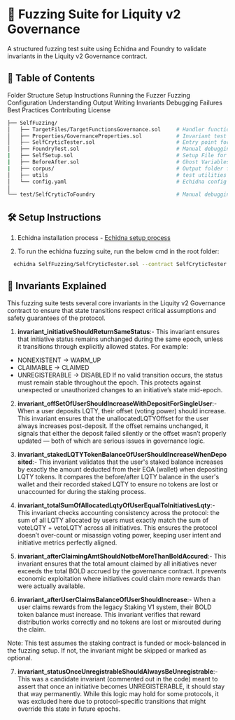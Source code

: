 # 📄 Fuzzing Suite for Liquity v2 Governance

A structured fuzzing test suite using Echidna and Foundry to validate invariants in the Liquity v2 Governance contract.

## 🧩 Table of Contents

Folder Structure
Setup Instructions
Running the Fuzzer
Fuzzing Configuration
Understanding Output
Writing Invariants
Debugging Failures
Best Practices
Contributing
License


``` bash
├── SelfFuzzing/
│   ├── TargetFiles/TargetFunctionsGovernance.sol     # Handler functions
│   ├── Properties/GovernanceProperties.sol           # Invariant test functions
│   ├── SelfCryticTester.sol                          # Entry point for Echidna
│   ├── FoundryTest.sol                               # Manual debugging via Foundry
|   ├── SelfSetup.sol                                 # Setup File for the project
|   ├── BeforeAfter.sol                               # Ghost Variables
|   ├── corpus/                                       # Output folder for coverage, reproducers
│   ├── utils                                         # test utilities
│   └── config.yaml                                   # Echidna config file
│
└── test/SelfCryticToFoundry                          # Manual debugging and proving bugs in Foundry
```


## 🛠 Setup Instructions

1. Echidna installation process - [Echidna setup process](https://github.com/crytic/echidna?tab=readme-ov-file#installation)  

2. To run the echidna fuzzing suite, run the below cmd in the root folder:
```bash
  echidna SelfFuzzing/SelfCryticTester.sol --contract SelfCryticTester --config SelfFuzzing/config.yaml
```

## 🔐 Invariants Explained

This fuzzing suite tests several core invariants in the Liquity v2 Governance contract to ensure that state transitions respect critical assumptions and safety guarantees of the protocol.

1. **invariant_initiativeShouldReturnSameStatus**:-
This invariant ensures that initiative status remains unchanged during the same epoch, unless it transitions through explicitly allowed states. For example:
- NONEXISTENT → WARM_UP
- CLAIMABLE → CLAIMED
- UNREGISTERABLE → DISABLED
If no valid transition occurs, the status must remain stable throughout the epoch. This protects against unexpected or unauthorized changes to an initiative’s state mid-epoch.

2. **invariant_offSetOfUserShouldIncreaseWithDepositForSingleUser**:-
When a user deposits LQTY, their offset (voting power) should increase. This invariant ensures that the unallocatedLQTYOffset for the user always increases post-deposit. If the offset remains unchanged, it signals that either the deposit failed silently or the offset wasn’t properly updated — both of which are serious issues in governance logic.

3. **invariant_stakedLQTYTokenBalanceOfUserShouldIncreaseWhenDeposited**:-
This invariant validates that the user's staked balance increases by exactly the amount deducted from their EOA (wallet) when depositing LQTY tokens.
It compares the before/after LQTY balance in the user's wallet and their recorded staked LQTY to ensure no tokens are lost or unaccounted for during the staking process.

4. **invariant_totalSumOfAllocatedLqtyOfUserEqualToInitiativesLqty**:-
This invariant checks accounting consistency across the protocol: the sum of all LQTY allocated by users must exactly match the sum of voteLQTY + vetoLQTY across all initiatives.
This ensures the protocol doesn’t over-count or misassign voting power, keeping user intent and initiative metrics perfectly aligned.

5. **invariant_afterClaimingAmtShouldNotbeMoreThanBoldAccured**:-
This invariant ensures that the total amount claimed by all initiatives never exceeds the total BOLD accrued by the governance contract. It prevents economic exploitation where initiatives could claim more rewards than were actually available.

6. **invariant_afterUserClaimsBalanceOfUserShouldIncrease**:-
When a user claims rewards from the legacy Staking V1 system, their BOLD token balance must increase. This invariant verifies that reward distribution works correctly and no tokens are lost or misrouted during the claim.

Note: This test assumes the staking contract is funded or mock-balanced in the fuzzing setup. If not, the invariant might be skipped or marked as optional.

7. **invariant_statusOnceUnregistrableShouldAlwaysBeUnregistrable**:-
This was a candidate invariant (commented out in the code) meant to assert that once an initiative becomes UNREGISTERABLE, it should stay that way permanently. While this logic may hold for some protocols, it was excluded here due to protocol-specific transitions that might override this state in future epochs.














